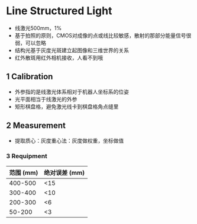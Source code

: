 # Line Structured Light

- 线激光500mm，1%
- 基于拍照的原则，CMOS对成像的点或线比较敏感，散射的那部分能量信号很弱，可以忽略
- 结构光基于灰度光斑建立起图像和三维世界的关系
- 红外散斑用红外相机接收，人看不到哦

## 1 Calibration

- 外参指的是线激光体系相对于机器人坐标系的位姿
- 光平面相当于线激光的外参
- 矩形棋盘格，避免激光线卡到棋盘格角点缝里

## 2 Measurement

- 提取质心：灰度重心法：灰度做权重，坐标做值





### 3 Requipment

| 范围 (mm) | 绝对误差 (mm) |
| --------- | ------------- |
| 400-500   | <15           |
| 300-400   | <10           |
| 200-300   | <6            |
| 50-200    | <3            |